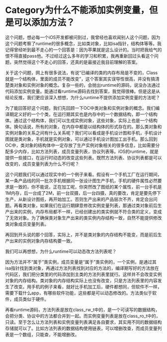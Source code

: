 # Category为什么不能添加实例变量，但是可以添加方法？

这个问题，想必每一个iOS开发都被问到过，我曾经也喜欢闻别人这个问题，因为这个问题考察了runtime的很多概念，比如类对象，比如isa指针，结构体等等。我记得曾经听到最不走心的一个回答是：因为苹果就是这么设计的。当时把我给气的恨不得直接pass他。不过经过这么多年的学习和积累，我再重新回过头看这个问题，突然觉得这个不走心的回答，还真的是最接近我目前理解的答案。

关于这个问题，网上有很多说法，有说“已编译的类的内存布局是不变的，Class就是一个结构体，里面的成员不能改变”，这个答案其实误导性很高，并没有搞清楚类对象和实例对象的概念。复杂一些的，会抛出runtime的源码，说没办法通过代码添加实例变量。能通过看runtime源码去找到答案，我觉得很棒。但是这是从结论反推，我们更应该深入想想，为什么runtime不提供添加实例变量的方法呢？

为了能回答好这个问题，我们先回顾一下OC中类对象和实例对象的概念。我们编译期定义好的一个个类，在运行期其实也是内存中的一个数据结构，即一个结构体。通过这个结构体，我们可以生成实例对象，这些对象，实际上也是一个结构体。换句话说，所有的对象，在内存中都是以结构体的形式存在的。那么类对象和实例对象的关系之间有什么关系呢？我们可以看成是手机设计图和手机，手机设计图就是类对象，手机就是实例对象，可以通过手机设计图加工出手机。那么回到OC中，类对象的结构体中一定存放了生产实例对象相关的很多信息，比如需要分配多少内存，比如方法列表，成员变量列表，协议列表等。iOS的runtime，就是提供一些接口，在运行时动态的改变这些列表。既然方法列表、协议列表都是可以改变的，成员变量列表为什么不行呢？

这个问题我们可以通过现实中的一个例子来看。假设有一个手机工厂在运行期间，某一条产品线的同一批次手机根据同一张设计图生产手机，手机的硬件属性必然要求是一致的，你不能说，正在加工呢，你突然改了图纸的某个属性，前一台手机是1M内存，后一台成了2M，前一台双摄，后一台四摄，真的要改，肯定是要先停下生产，从新设计图纸，再开始加工。否则生产出来的产品层次不齐，肯定会出问题。再看类对象，如果我们在运行期肆意修改实例变量列表，那通过类对象前后生产出来的实例，内存布局都不一样，已经创建出的类实例就不符合类的定义，变成了无效对象。为了确保类对象生产出来的类实例内存结构一致，自然不能提供修改类对象成员变量列表。

再回到开头说的那个回答，实际上，并不是类对象的内存结构不能变，而是前后生产出来的实例对象内存结构要一致。

我们可以再想想，为什么runtime可以动态改方法列表呢？

因为方法并不“属于”类实例，成员变量是“属于”类实例的，一个实例，是通过其isa指针找到类对象，再通过方法列表找到对应的方法的，编译期写好的方法放在代码区，我们把分类里的代码添加到主类的方法列表里就行。这样并不会改变实例对象的内存结构。类对象的内存结构实际上也没有改变，只是方法列表里的内容发生了改变。用手机的例子来看，就好比手机加工后，硬件都想同，但软件不一样，需要下载什么app，有哪些软件功能，这些都是可以动态修改的。方法类似于软件，成员类似于硬件。

再看runtime源码，方法列表是放在class_rw_t中的，是一个可读写的数据结构，会把分类、协议中的方法都合并到一起。而实例变量列表是放在class_ro_t中的，只读。至于怎么让方法列表和实例变量列表满足各自要求，其实用不同的数据结构存储就可以了。比如方法列表的数据结构使用链表，可以增删改查，而成员变量列表是一个数组，只能查，不能增删改。

